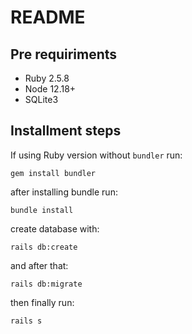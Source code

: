# README

## Pre requiriments

* Ruby 2.5.8
* Node 12.18+
* SQLite3

## Installment steps

If using Ruby version without `bundler` run:

```gem install bundler```

after installing bundle run:

```bundle install```

create database with:

```rails db:create```

and after that:

```rails db:migrate```

then finally run:

```rails s```